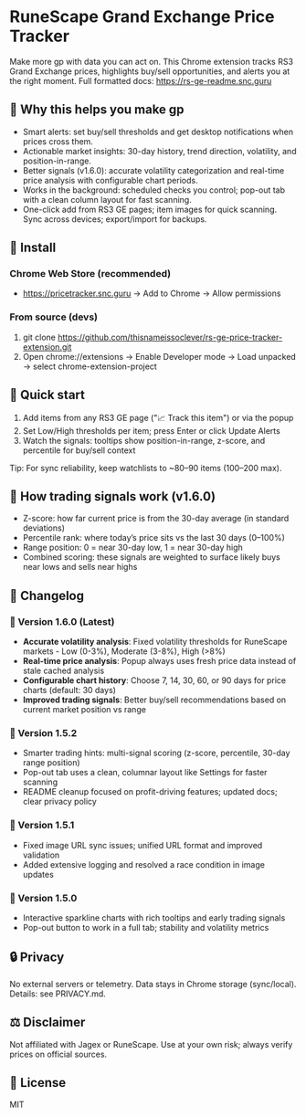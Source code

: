 # RuneScape Grand Exchange Price Tracker

Make more gp with data you can act on. This Chrome extension tracks RS3 Grand Exchange prices, highlights buy/sell opportunities, and alerts you at the right moment. Full formatted docs: https://rs-ge-readme.snc.guru

## 🌟 Why this helps you make gp

- Smart alerts: set buy/sell thresholds and get desktop notifications when prices cross them.
- Actionable market insights: 30-day history, trend direction, volatility, and position-in-range.
- Better signals (v1.6.0): accurate volatility categorization and real-time price analysis with configurable chart periods.
- Works in the background: scheduled checks you control; pop-out tab with a clean column layout for fast scanning.
- One-click add from RS3 GE pages; item images for quick scanning. Sync across devices; export/import for backups.

## 🚀 Install

### Chrome Web Store (recommended)
- https://pricetracker.snc.guru → Add to Chrome → Allow permissions

### From source (devs)
1) git clone https://github.com/thisnameissoclever/rs-ge-price-tracker-extension.git
2) Open chrome://extensions → Enable Developer mode → Load unpacked → select chrome-extension-project

## 📖 Quick start

1) Add items from any RS3 GE page ("📈 Track this item") or via the popup
2) Set Low/High thresholds per item; press Enter or click Update Alerts
3) Watch the signals: tooltips show position-in-range, z-score, and percentile for buy/sell context

Tip: For sync reliability, keep watchlists to ~80–90 items (100–200 max).

## 🧠 How trading signals work (v1.6.0)

- Z-score: how far current price is from the 30-day average (in standard deviations)
- Percentile rank: where today’s price sits vs the last 30 days (0–100%)
- Range position: 0 = near 30-day low, 1 = near 30-day high
- Combined scoring: these signals are weighted to surface likely buys near lows and sells near highs

## 🔄 Changelog

### 🚀 Version 1.6.0 (Latest)
- **Accurate volatility analysis**: Fixed volatility thresholds for RuneScape markets - Low (0-3%), Moderate (3-8%), High (>8%)
- **Real-time price analysis**: Popup always uses fresh price data instead of stale cached analysis
- **Configurable chart history**: Choose 7, 14, 30, 60, or 90 days for price charts (default: 30 days)
- **Improved trading signals**: Better buy/sell recommendations based on current market position vs range

### 🔧 Version 1.5.2
- Smarter trading hints: multi-signal scoring (z-score, percentile, 30-day range position)
- Pop-out tab uses a clean, columnar layout like Settings for faster scanning
- README cleanup focused on profit-driving features; updated docs; clear privacy policy

### 🔧 Version 1.5.1
- Fixed image URL sync issues; unified URL format and improved validation
- Added extensive logging and resolved a race condition in image updates

### 🎯 Version 1.5.0
- Interactive sparkline charts with rich tooltips and early trading signals
- Pop-out button to work in a full tab; stability and volatility metrics

## 🔒 Privacy

No external servers or telemetry. Data stays in Chrome storage (sync/local). Details: see PRIVACY.md.

## ⚖️ Disclaimer

Not affiliated with Jagex or RuneScape. Use at your own risk; always verify prices on official sources.

## 📄 License

MIT
